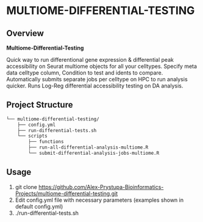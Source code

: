 
# MULTIOME-DIFFERENTIAL-TESTING
## Overview
**Multiome-Differential-Testing**

Quick way to run differentional gene expression & differential peak accessibility on Seurat multiome objects for all your celltypes. 
Specify meta data celltype column, Condition to test and idents to compare.
Automatically submits separate jobs per celltype on HPC to run analysis quicker.
Runs Log-Reg differential accessibility testing on DA analysis.

## Project Structure

```sh
└── multiome-differential-testing/
    ├── config.yml
    ├── run-differential-tests.sh
    └── scripts
        ├── functions
        ├── run-all-differential-analysis-multiome.R
        └── submit-differential-analysis-jobs-multiome.R
```

## Usage
1. git clone https://github.com/Alex-Prystupa-Bioinformatics-Projects/multiome-differential-testing.git
2. Edit config.yml file with necessary parameters (examples shown in default config.yml)
3. ./run-differential-tests.sh
